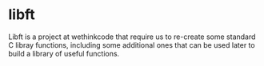 # libft

Libft is a project at wethinkcode that require us to re-create some standard C libray functions, including some additional ones that can be used later to build a library of useful functions.
